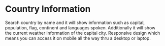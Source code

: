 # Country Information

Search country by name and it will show information such as capital,
population, flag, continent and languages spoken. Additionally it will
show the current weather information of the capital city. Responsive
design which means you can access it on mobile all the way thru a
desktop or laptop.
